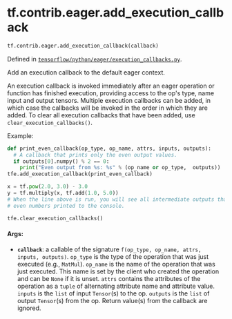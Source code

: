 <div itemscope itemtype="http://developers.google.com/ReferenceObject">
<meta itemprop="name" content="tf.contrib.eager.add_execution_callback" />
</div>

# tf.contrib.eager.add_execution_callback

``` python
tf.contrib.eager.add_execution_callback(callback)
```



Defined in [`tensorflow/python/eager/execution_callbacks.py`](https://www.tensorflow.org/code/tensorflow/python/eager/execution_callbacks.py).

Add an execution callback to the default eager context.

An execution callback is invoked immediately after an eager operation or
function has finished execution, providing access to the op's type, name
input and output tensors. Multiple execution callbacks can be added, in
which case the callbacks will be invoked in the order in which they are
added. To clear all execution callbacks that have been added, use
`clear_execution_callbacks()`.

Example:
```python
def print_even_callback(op_type, op_name, attrs, inputs, outputs):
  # A callback that prints only the even output values.
  if outputs[0].numpy() % 2 == 0:
    print("Even output from %s: %s" % (op_name or op_type,  outputs))
tfe.add_execution_callback(print_even_callback)

x = tf.pow(2.0, 3.0) - 3.0
y = tf.multiply(x, tf.add(1.0, 5.0))
# When the line above is run, you will see all intermediate outputs that are
# even numbers printed to the console.

tfe.clear_execution_callbacks()
```

#### Args:

* <b>`callback`</b>: a callable of the signature
    `f(op_type, op_name, attrs, inputs, outputs)`.
    `op_type` is the type of the operation that was just executed (e.g.,
      `MatMul`).
    `op_name` is the name of the operation that was just executed. This
      name is set by the client who created the operation and can be `None` if
      it is unset.
    `attrs` contains the attributes of the operation as a `tuple` of
      alternating attribute name and attribute value.
    `inputs` is the `list` of input `Tensor`(s) to the op.
    `outputs` is the `list` of output `Tensor`(s) from the op.
     Return value(s) from the callback are ignored.